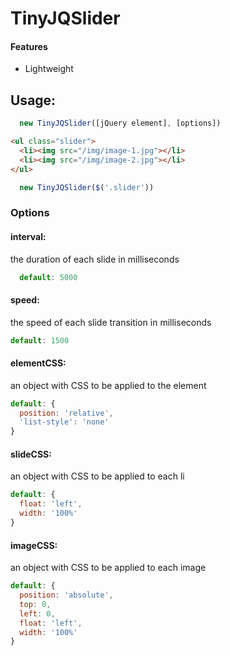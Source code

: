 # TinyJQSlider
#### Features
- Lightweight

## Usage:

```js
  new TinyJQSlider([jQuery element], [options])
```

```html
<ul class="slider">
  <li><img src="/img/image-1.jpg"></li>
  <li><img src="/img/image-2.jpg"></li>
</ul>
```

```js
  new TinyJQSlider($('.slider'))
```

### Options
#### interval:
the duration of each slide in milliseconds
```js
  default: 5000
```
#### speed:
the speed of each slide transition in milliseconds
```js
default: 1500
```
#### elementCSS:
an object with CSS to be applied to the element
```js
default: {
  position: 'relative',
  'list-style': 'none'
}
```
#### slideCSS:
an object with CSS to be applied to each li
```js
default: {
  float: 'left',
  width: '100%'
}
```
#### imageCSS:
an object with CSS to be applied to each image
```js
default: {
  position: 'absolute',
  top: 0,
  left: 0,
  float: 'left',
  width: '100%'
}
```